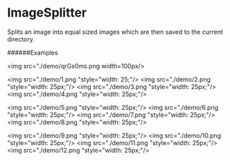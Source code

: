 # ImageSplitter

Splits an image into equal sized images which are then saved to the current directory.

######Examples

<img src="./demo/qrGs0ms.png width=100px/>


<img src="./demo/1.png "style="width: 25;"/> <img src="./demo/2.png "style="width: 25px;"/> <img src="./demo/3.png "style="width: 25px;"/> <img src="./demo/4.png "style="width: 25px;"/>

<img src="./demo/5.png "style="width: 25px;"/> <img src="./demo/6.png "style="width: 25px;"/> <img src="./demo/7.png "style="width: 25px;"/> <img src="./demo/8.png "style="width: 25px;"/>

<img src="./demo/9.png "style="width: 25px;"/> <img src="./demo/10.png "style="width: 25px;"/> <img src="./demo/11.png "style="width: 25px;"/> <img src="./demo/12.png "style="width: 25px;"/>
